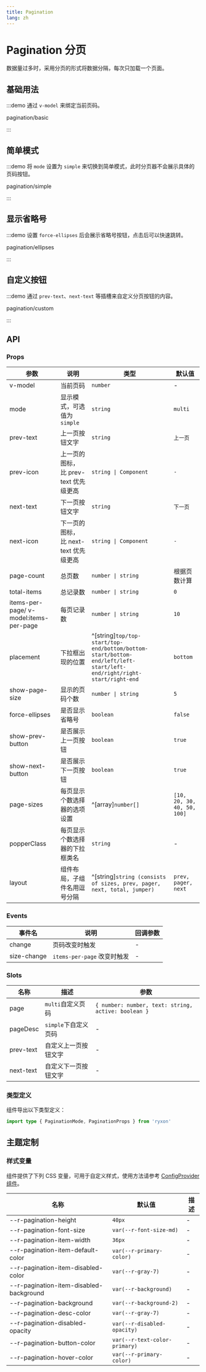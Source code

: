 ```yaml
---
title: Pagination
lang: zh
---
```


# Pagination 分页

数据量过多时，采用分页的形式将数据分隔，每次只加载一个页面。

## 基础用法

:::demo 通过 `v-model` 来绑定当前页码。

pagination/basic

:::

## 简单模式

:::demo 将 `mode` 设置为 `simple` 来切换到简单模式，此时分页器不会展示具体的页码按钮。

pagination/simple

:::

## 显示省略号

:::demo 设置 `force-ellipses` 后会展示省略号按钮，点击后可以快速跳转。

pagination/ellipses

:::

## 自定义按钮

:::demo 通过 `prev-text`、`next-text` 等插槽来自定义分页按钮的内容。

pagination/custom

:::

## API

### Props

| 参数 | 说明 | 类型 | 默认值 |
| --- | --- | --- | --- |
| v-model | 当前页码 | `number` | - |
| mode | 显示模式，可选值为 `simple` | `string` | `multi` |
| prev-text | 上一页按钮文字 | `string` | `上一页` |
| prev-icon | 上一页的图标， 比 prev-text 优先级更高 | `string \| Component` | `-` |
| next-text | 下一页按钮文字 | `string` | `下一页` |
| next-icon | 下一页的图标， 比 next-text 优先级更高 | `string \| Component` | `-` |
| page-count | 总页数 | `number \| string` | 根据页数计算 |
| total-items | 总记录数 | `number \| string` | `0` |
| items-per-page/ v-model:items-per-page | 每页记录数 | `number \| string` | `10` |
| placement | 下拉框出现的位置 | ^[string]`top/top-start/top-end/bottom/bottom-start/bottom-end/left/left-start/left-end/right/right-start/right-end` | `bottom` |
| show-page-size | 显示的页码个数 | `number \| string` | `5` |
| force-ellipses | 是否显示省略号 | `boolean` | `false` |
| show-prev-button | 是否展示上一页按钮 | `boolean` | `true` |
| show-next-button | 是否展示下一页按钮 | `boolean` | `true` |
| page-sizes | 每页显示个数选择器的选项设置 | ^[array]`number[]` | `[10, 20, 30, 40, 50, 100]` |
| popperClass | 每页显示个数选择器的下拉框类名 | `string` | - |
| layout | 组件布局，子组件名用逗号分隔 | ^[string]`string (consists of sizes, prev, pager, next, total, jumper)` | `prev, pager, next` |

### Events

| 事件名      | 说明                        | 回调参数 |
| ----------- | --------------------------- | -------- |
| change      | 页码改变时触发              | -        |
| size-change | `items-per-page` 改变时触发 | -        |

### Slots

| 名称 | 描述 | 参数 |
| --- | --- | --- |
| page | `multi`自定义页码 | `{ number: number, text: string, active: boolean }` |
| pageDesc | `simple`下自定义页码 | - |
| prev-text | 自定义上一页按钮文字 | - |
| next-text | 自定义下一页按钮文字 | - |

### 类型定义

组件导出以下类型定义：

```ts
import type { PaginationMode, PaginationProps } from 'ryxon'
```

## 主题定制

### 样式变量

组件提供了下列 CSS 变量，可用于自定义样式，使用方法请参考 [ConfigProvider 组件](/zh/component/config-provider.html)。

| 名称 | 默认值 | 描述 |
| --- | --- | --- |
| --r-pagination-height | `40px` | - |
| --r-pagination-font-size | `var(--r-font-size-md)` | - |
| --r-pagination-item-width | `36px` | - |
| --r-pagination-item-default-color | `var(--r-primary-color)` | - |
| --r-pagination-item-disabled-color | `var(--r-gray-7)` | - |
| --r-pagination-item-disabled-background | `var(--r-background)` | - |
| --r-pagination-background | `var(--r-background-2)` | - |
| --r-pagination-desc-color | `var(--r-gray-7)` | - |
| --r-pagination-disabled-opacity | `var(--r-disabled-opacity)` | - |
| --r-pagination-button-color | `var(--r-text-color-primary)` | - |
| --r-pagination-hover-color | `var(--r-primary-color)` | - |
